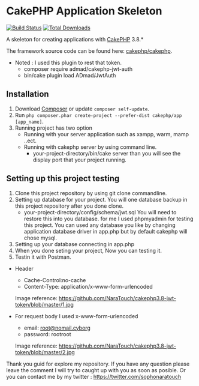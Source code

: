 # CakePHP Application Skeleton

[![Build Status](https://img.shields.io/travis/cakephp/app/master.svg?style=flat-square)](https://travis-ci.org/cakephp/app)
[![Total Downloads](https://img.shields.io/packagist/dt/cakephp/app.svg?style=flat-square)](https://packagist.org/packages/cakephp/app)

A skeleton for creating applications with [CakePHP](https://cakephp.org) 3.8.*

The framework source code can be found here: [cakephp/cakephp](https://github.com/cakephp/cakephp).
* Noted : I used this plugin to rest that token.
    * composer require admad/cakephp-jwt-auth
    * bin/cake plugin load ADmad/JwtAuth

## Installation

1. Download [Composer](https://getcomposer.org/doc/00-intro.md) or update `composer self-update`.
2. Run `php composer.phar create-project --prefer-dist cakephp/app [app_name]`.
3. Running project has two option
    - Running with your server application such as xampp, warm, mamp ..ect.
    - Running with cakephp server by using command line.
      * your-project-directory/bin/cake server
      than you will see the display port that your project running.
## Setting up this project testing
1. Clone this project repository by using git clone commandline.
2. Setting up database for your project. You will one database backup in this project repository after you done clone.
    * your-project-directory/config/schema/jwt.sql
    You will need to restore this into you database. for me I used phpmyadmin for testing this project.
    You can used any database you like by changing application database driver in app.php but by default cakephp will chose mysql.
3. Setting up your database connecting in app.php
4. When you done seting your project, Now you can testing it.
5. Testin it with Postman.
  * Header
    * Cache-Control:no-cache
    * Content-Type: application/x-www-form-urlencoded
    
    Image reference: https://github.com/NaraTouch/cakephp3.8-jwt-token/blob/master/1.jpg
    
  * For request body I used x-www-form-urlencoded
    * email: root@nomail.cyborg
    * password: rootroot
    
    Image reference: https://github.com/NaraTouch/cakephp3.8-jwt-token/blob/master/2.jpg

Thank you guid for explore my repository. 
If you have any question please leave the comment I will try to caught up with you as soon as posible.
Or you can contact me by my twitter : https://twitter.com/sophonaratouch


